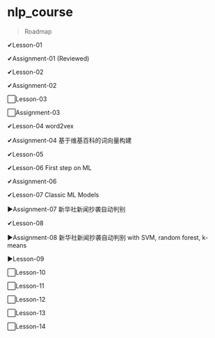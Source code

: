 # nlp_course

> Roadmap

✔Lesson-01

✔Assignment-01 (Reviewed)

✔Lesson-02

✔Assignment-02

⬜Lesson-03

⬜Assignment-03

✔Lesson-04 word2vex

✔Assignment-04 基于维基百科的词向量构建

✔Lesson-05

✔Lesson-06 First step on ML

✔Assignment-06

✔Lesson-07 Classic ML Models

▶Assignment-07 新华社新闻抄袭自动判别

✔Lesson-08

▶Assignment-08 新华社新闻抄袭自动判别 with SVM, random forest, k-means

▶Lesson-09

⬜Lesson-10

⬜Lesson-11

⬜Lesson-12

⬜Lesson-13

⬜Lesson-14
